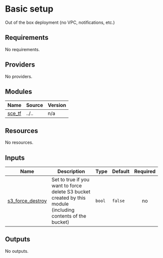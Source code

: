 <!-- BEGIN_TF_DOCS -->
# Basic setup

Out of the box deployment (no VPC, notifications, etc.)

## Requirements

No requirements.

## Providers

No providers.

## Modules

| Name | Source | Version |
|------|--------|---------|
| <a name="module_sce_tf"></a> [sce\_tf](#module\_sce\_tf) | ../.. | n/a |

## Resources

No resources.

## Inputs

| Name | Description | Type | Default | Required |
|------|-------------|------|---------|:--------:|
| <a name="input_s3_force_destroy"></a> [s3\_force\_destroy](#input\_s3\_force\_destroy) | Set to true if you want to force delete S3 bucket created by this module (including contents of the bucket) | `bool` | `false` | no |

## Outputs

No outputs.
<!-- END_TF_DOCS -->